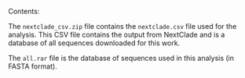 Contents:

The `nextclade_csv.zip` file contains the `nextclade.csv` file used for the analysis. This CSV file contains the output from NextClade and is a database of all sequences downloaded for this work.

The `all.rar` file is the database of sequences used in this analysis (in FASTA format).


